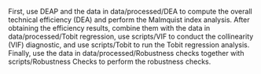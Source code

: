 First, use DEAP and the data in data/processed/DEA to compute the overall technical efficiency (DEA) and perform the Malmquist index analysis. 
After obtaining the efficiency results, combine them with the data in data/processed/Tobit regression, use scripts/VIF to conduct the collinearity (VIF) diagnostic, and use scripts/Tobit to run the Tobit regression analysis. 
Finally, use the data in data/processed/Robustness checks together with scripts/Robustness Checks to perform the robustness checks.
